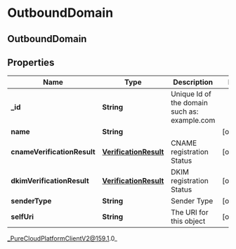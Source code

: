# OutboundDomain

## OutboundDomain

## Properties

|Name | Type | Description | Notes|
|------------ | ------------- | ------------- | -------------|
| **_id** | **String** | Unique Id of the domain such as: example.com | |
| **name** | **String** |  | [optional] |
| **cnameVerificationResult** | [**VerificationResult**](VerificationResult) | CNAME registration Status | [optional] |
| **dkimVerificationResult** | [**VerificationResult**](VerificationResult) | DKIM registration Status | [optional] |
| **senderType** | **String** | Sender Type | [optional] |
| **selfUri** | **String** | The URI for this object | [optional] |



_PureCloudPlatformClientV2@159.1.0_
